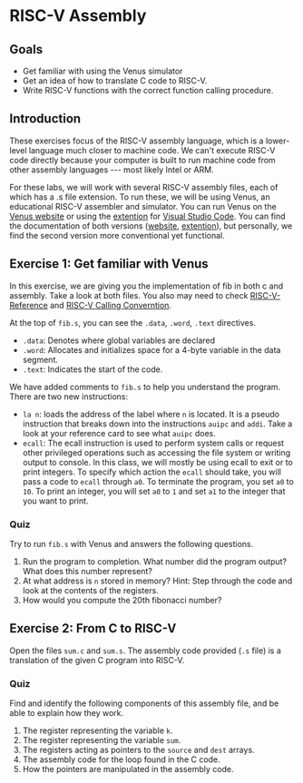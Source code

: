 # RISC-V Assembly
## Goals

- Get familiar with using the Venus simulator
- Get an idea of how to translate C code to RISC-V.
- Write RISC-V functions with the correct function calling procedure.

## Introduction

These exercises focus of the RISC-V assembly language, which is a lower-level language much closer to machine code. We can't execute RISC-V code directly because your computer is built to run machine code from other assembly languages --- most likely Intel or ARM.

For these labs, we will work with several RISC-V assembly files, each of which has a .s file extension. To run these, we will be using Venus, an educational RISC-V assembler and simulator. You can run Venus on the [Venus website](https://venus.cs61c.org/) or using the [extention](https://marketplace.visualstudio.com/items?itemName=hm.riscv-venus) for [Visual Studio Code](https://code.visualstudio.com/). You can find the documentation of both versions ([website](https://cs61c.org/sp22/resources/venus-reference/), [extention](https://github.com/hm-riscv/vscode-riscv-venus)), but personally, we find the second version more conventional yet functional. 

## Exercise 1: Get familiar with Venus

In this exercise, we are giving you the implementation of fib in both c and assembly. Take a look at both files. You also may need to check [RISC-V-Reference](https://didatticaonline.unitn.it/dol/mod/resource/view.php?id=1050250) and [RISC-V Calling Converntion](https://didatticaonline.unitn.it/dol/mod/resource/view.php?id=1050253).

At the top of `fib.s`, you can see the `.data`, `.word`, `.text` directives.

- `.data`: Denotes where global variables are declared
- `.word`: Allocates and initializes space for a 4-byte variable in the data segment.
- `.text`: Indicates the start of the code.

We have added comments to `fib.s` to help you understand the program. There are two new instructions:

- `la n`: loads the address of the label where `n` is located. It is a pseudo instruction that breaks down into the instructions `auipc` and `addi`. Take a look at your reference card to see what `auipc` does.
- `ecall`: The ecall instruction is used to perform system calls or request other privileged operations such as accessing the file system or writing output to console. In this class, we will mostly be using ecall to exit or to print integers. To specify which action the `ecall` should take, you will pass a code to `ecall` through `a0`. To terminate the program, you set `a0` to `10`. To print an integer, you will set `a0` to `1` and set `a1` to the integer that you want to print.

### Quiz

Try to run `fib.s` with Venus and answers the following questions.

1. Run the program to completion. What number did the program output? What does this number represent?
2. At what address is `n` stored in memory? Hint: Step through the code and look at the contents of the registers.
3. How would you compute the 20th fibonacci number?

## Exercise 2: From C to RISC-V

Open the files `sum.c` and `sum.s`. The assembly code provided (`.s` file) is a translation of the given C program into RISC-V.

### Quiz

Find and identify the following components of this assembly file, and be able to explain how they work.

1. The register representing the variable `k`.
2. The register representing the variable `sum`.
3. The registers acting as pointers to the `source` and `dest` arrays.
4. The assembly code for the loop found in the C code.
5. How the pointers are manipulated in the assembly code.